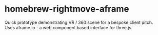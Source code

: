 # homebrew-rightmove-aframe
Quick prototype demonstrating VR / 360 scene for a bespoke client pitch. Uses aframe.io - a web component based interface for three.js.

